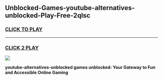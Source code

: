 
## Unblocked-Games-youtube-alternatives-unblocked-Play-Free-2qlsc
<h3>
<a href="https://premium76.site?title=youtube-alternatives-unblocked&ref=23A">CLICK TO PLAY</a></h3>
<hr>

<h3>
<a href="https://premium76.site?title=youtube-alternatives-unblocked&ref=23A">CLICK 2 PLAY</a>
  
</h3>

<a href="https://premium76.site?title=youtube-alternatives-unblocked&ref=23A"><img src="https://clearcache.store/games.png"></a>


**youtube-alternatives-unblocked games unblocked: Your Gateway to Fun and Accessible Online Gaming**
